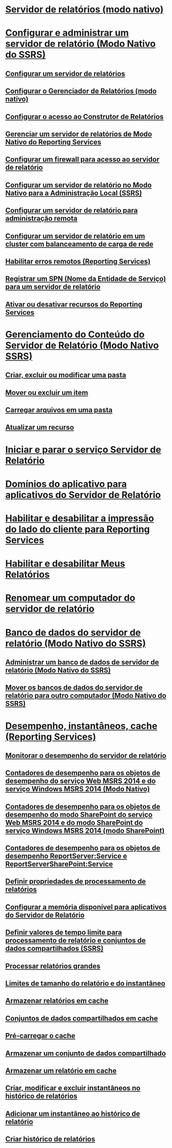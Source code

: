 # [Servidor de relatórios (modo nativo)](reporting-services-report-server-native-mode.md)
# [Configurar e administrar um servidor de relatório (Modo Nativo do SSRS)](configure-and-administer-a-report-server-ssrs-native-mode.md)
## [Configurar um servidor de relatórios](configure-a-report-server-reporting-services-native-mode.md)
## [Configurar o Gerenciador de Relatórios (modo nativo)](configure-web-portal.md)
## [Configurar o acesso ao Construtor de Relatórios](configure-report-builder-access.md)
## [Gerenciar um servidor de relatórios de Modo Nativo do Reporting Services](manage-a-reporting-services-native-mode-report-server.md)
## [Configurar um firewall para acesso ao servidor de relatório](configure-a-firewall-for-report-server-access.md)
## [Configurar um servidor de relatório no Modo Nativo para a Administração Local (SSRS)](configure-a-native-mode-report-server-for-local-administration-ssrs.md)
## [Configurar um servidor de relatório para administração remota](configure-a-report-server-for-remote-administration.md)
## [Configurar um servidor de relatório em um cluster com balanceamento de carga de rede](configure-a-report-server-on-a-network-load-balancing-cluster.md)
## [Habilitar erros remotos (Reporting Services)](enable-remote-errors-reporting-services.md)
## [Registrar um SPN (Nome da Entidade de Serviço) para um servidor de relatório](register-a-service-principal-name-spn-for-a-report-server.md)
## [Ativar ou desativar recursos do Reporting Services](turn-reporting-services-features-on-or-off.md)
# [Gerenciamento do Conteúdo do Servidor de Relatório (Modo Nativo SSRS)](report-server-content-management-ssrs-native-mode.md)
## [Criar, excluir ou modificar uma pasta](create-delete-or-modify-a-folder-report-manager.md)
## [Mover ou excluir um item](move-or-delete-an-item-report-manager.md)
## [Carregar arquivos em uma pasta](upload-files-to-a-folder.md)
## [Atualizar um recurso](update-a-resource-report-manager.md)
# [Iniciar e parar o serviço Servidor de Relatório](start-and-stop-the-report-server-service.md)
# [Domínios do aplicativo para aplicativos do Servidor de Relatório](application-domains-for-report-server-applications.md)
# [Habilitar e desabilitar a impressão do lado do cliente para Reporting Services](enable-and-disable-client-side-printing-for-reporting-services.md)
# [Habilitar e desabilitar Meus Relatórios](enable-and-disable-my-reports.md)
# [Renomear um computador do servidor de relatório](rename-a-report-server-computer.md)
# [Banco de dados do servidor de relatório (Modo Nativo do SSRS)](report-server-database-ssrs-native-mode.md)
## [Administrar um banco de dados de servidor de relatório (Modo Nativo do SSRS)](administer-a-report-server-database-ssrs-native-mode.md)
## [Mover os bancos de dados do servidor de relatório para outro computador (Modo Nativo do SSRS)](moving-the-report-server-databases-to-another-computer-ssrs-native-mode.md)
# [Desempenho, instantâneos, cache (Reporting Services)](performance-snapshots-caching-reporting-services.md)
## [Monitorar o desempenho do servidor de relatório](monitoring-report-server-performance.md)
## [Contadores de desempenho para os objetos de desempenho do serviço Web MSRS 2014 e do serviço Windows MSRS 2014 (Modo Nativo)](performance-counters-msrs-2011-web-service-performance-objects.md)
## [Contadores de desempenho para os objetos de desempenho do modo SharePoint do serviço Web MSRS 2014 e do modo SharePoint do serviço Windows MSRS 2014 (modo SharePoint)](performance-counters-msrs-2011-sharepoint-mode-performance-objects.md)
## [Contadores de desempenho para os objetos de desempenho ReportServer:Service e ReportServerSharePoint:Service](performance-counters-reportserver-service-performance-objects.md)
## [Definir propriedades de processamento de relatórios](set-report-processing-properties.md)
## [Configurar a memória disponível para aplicativos do Servidor de Relatório](configure-available-memory-for-report-server-applications.md)
## [Definir valores de tempo limite para processamento de relatório e conjuntos de dados compartilhados (SSRS)](setting-time-out-values-for-report-and-shared-dataset-processing-ssrs.md)
## [Processar relatórios grandes](process-large-reports.md)
## [Limites de tamanho do relatório e do instantâneo](report-and-snapshot-size-limits.md)
## [Armazenar relatórios em cache](caching-reports-ssrs.md)
## [Conjuntos de dados compartilhados em cache](cache-shared-datasets-ssrs.md)
## [Pré-carregar o cache](preload-the-cache-report-manager.md)
## [Armazenar um conjunto de dados compartilhado](cache-a-shared-dataset.md)
## [Armazenar um relatório em cache](cache-a-report-report-manager.md)
## [Criar, modificar e excluir instantâneos no histórico de relatórios](create-modify-and-delete-snapshots-in-report-history.md)
## [Adicionar um instantâneo ao histórico de relatório](add-a-snapshot-to-report-history-report-manager.md)
## [Criar histórico de relatórios](create-report-history-reporting-services-in-sharepoint-integrated-mode.md)
